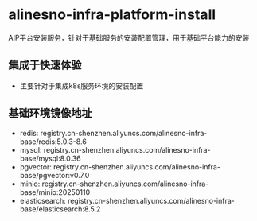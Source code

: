 # alinesno-infra-platform-install
AIP平台安装服务，针对于基础服务的安装配置管理，用于基础平台能力的安装

## 集成于快速体验

- 主要针对于集成k8s服务环境的安装配置

## 基础环境镜像地址

- redis: registry.cn-shenzhen.aliyuncs.com/alinesno-infra-base/redis:5.0.3-8.6
- mysql: registry.cn-shenzhen.aliyuncs.com/alinesno-infra-base/mysql:8.0.36
- pgvector: registry.cn-shenzhen.aliyuncs.com/alinesno-infra-base/pgvector:v0.7.0
- minio: registry.cn-shenzhen.aliyuncs.com/alinesno-infra-base/minio:20250110
- elasticsearch: registry.cn-shenzhen.aliyuncs.com/alinesno-infra-base/elasticsearch:8.5.2

